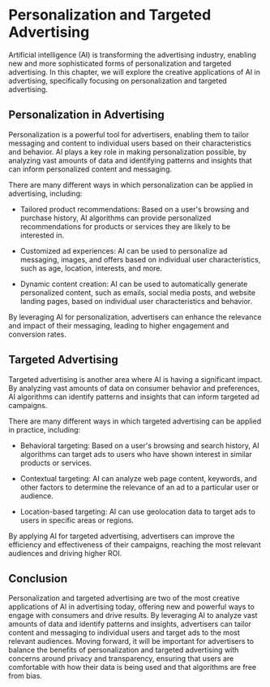 Personalization and Targeted Advertising
===============================================================================================

Artificial intelligence (AI) is transforming the advertising industry, enabling new and more sophisticated forms of personalization and targeted advertising. In this chapter, we will explore the creative applications of AI in advertising, specifically focusing on personalization and targeted advertising.

Personalization in Advertising
------------------------------

Personalization is a powerful tool for advertisers, enabling them to tailor messaging and content to individual users based on their characteristics and behavior. AI plays a key role in making personalization possible, by analyzing vast amounts of data and identifying patterns and insights that can inform personalized content and messaging.

There are many different ways in which personalization can be applied in advertising, including:

* Tailored product recommendations: Based on a user's browsing and purchase history, AI algorithms can provide personalized recommendations for products or services they are likely to be interested in.

* Customized ad experiences: AI can be used to personalize ad messaging, images, and offers based on individual user characteristics, such as age, location, interests, and more.

* Dynamic content creation: AI can be used to automatically generate personalized content, such as emails, social media posts, and website landing pages, based on individual user characteristics and behavior.

By leveraging AI for personalization, advertisers can enhance the relevance and impact of their messaging, leading to higher engagement and conversion rates.

Targeted Advertising
--------------------

Targeted advertising is another area where AI is having a significant impact. By analyzing vast amounts of data on consumer behavior and preferences, AI algorithms can identify patterns and insights that can inform targeted ad campaigns.

There are many different ways in which targeted advertising can be applied in practice, including:

* Behavioral targeting: Based on a user's browsing and search history, AI algorithms can target ads to users who have shown interest in similar products or services.

* Contextual targeting: AI can analyze web page content, keywords, and other factors to determine the relevance of an ad to a particular user or audience.

* Location-based targeting: AI can use geolocation data to target ads to users in specific areas or regions.

By applying AI for targeted advertising, advertisers can improve the efficiency and effectiveness of their campaigns, reaching the most relevant audiences and driving higher ROI.

Conclusion
----------

Personalization and targeted advertising are two of the most creative applications of AI in advertising today, offering new and powerful ways to engage with consumers and drive results. By leveraging AI to analyze vast amounts of data and identify patterns and insights, advertisers can tailor content and messaging to individual users and target ads to the most relevant audiences. Moving forward, it will be important for advertisers to balance the benefits of personalization and targeted advertising with concerns around privacy and transparency, ensuring that users are comfortable with how their data is being used and that algorithms are free from bias.
